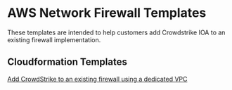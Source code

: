 # AWS Network Firewall Templates

These templates are intended to help customers add Crowdstrike IOA to an existing firewall implementation.

## Cloudformation Templates
[Add CrowdStrike to an existing firewall using a dedicated VPC](cloudformation/add_crwd_to_existing_fw.yaml)



